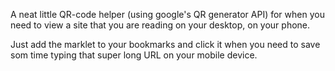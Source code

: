 A neat little QR-code helper (using google's QR generator API) for when you need to view a site that you are reading on your desktop, on your phone. 

Just add the marklet to your bookmarks and click it when you need to save som time typing that super long URL on your mobile device.